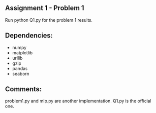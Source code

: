 
## Assignment 1 - Problem 1 
Run python Q1.py for the problem 1 results.

## Dependencies:
- numpy
- matplotlib
- urllib
- gzip
- pandas
- seaborn

## Comments:
problem1.py and mlp.py are another implementation. Q1.py is the official one.

